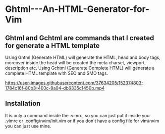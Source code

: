 # Ghtml---An-HTML-Generator-for-Vim
<h2>Ghtml and Gchtml are commands that I created for generate a HTML template</h2>
Using Ghtml (Generate HTML) will generate the HTML, head and body tags, moreover inside the head will be created the meta charset, viewport, description etc.
Using Gchtml (Generate Complete HTML) will generate a complete HTML template with SEO and SMO tags.

https://user-images.githubusercontent.com/37634205/152374803-1784c16f-80b3-400c-9a04-db6335c1450b.mp4

<h2>Installation</h2>
It is only a command inside the .vimrc, so you can just put it inside your .vimrc or .config/nvim/init.vim or if you don't have a config file for vim/nvim you can just use mine.

